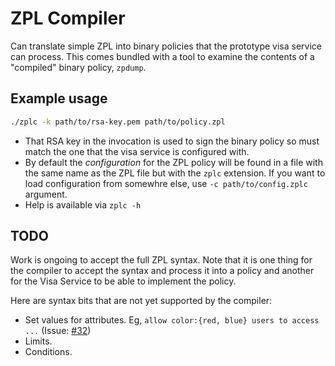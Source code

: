 # ZPL Compiler

Can translate simple ZPL into binary policies that the prototype visa
service can process.  This comes bundled with a tool to examine the
contents of a "compiled" binary policy, `zpdump`.

## Example usage

```bash
./zplc -k path/to/rsa-key.pem path/to/policy.zpl
```

- That RSA key in the invocation is used to sign the binary policy so
  must match the one that the visa service is configured with.
- By default the _configuration_ for the ZPL policy will be found in a
  file with the same name as the ZPL file but with the `zplc` extension.
  If you want to load configuration from somewhre else, use
  `-c path/to/config.zplc` argument.
- Help is available via `zplc -h`


## TODO

Work is ongoing to accept the full ZPL syntax. Note that it is one
thing for the compiler to accept the syntax and process it into a policy
and another for the Visa Service to be able to implement the policy.

Here are syntax bits that are not yet supported by the compiler:

- Set values for attributes.  Eg, `allow color:{red, blue} users to access ...` (Issue: [#32][1])
- Limits.
- Conditions.


[1]: https://github.com/org-zpr/zpr-compiler/issues/32

